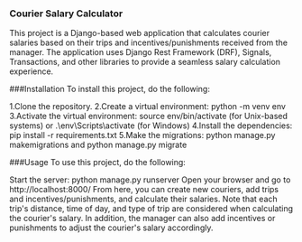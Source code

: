 ### Courier Salary Calculator

  This project is a Django-based web application that calculates courier salaries based on their trips 
  and incentives/punishments received from the manager. 
  The application uses Django Rest Framework (DRF), Signals, Transactions, 
  and other libraries to provide a seamless salary calculation experience.



###Installation
To install this project, do the following:

  1.Clone the repository.
  2.Create a virtual environment: python -m venv env
  3.Activate the virtual environment: source env/bin/activate (for Unix-based systems)
    or .\env\Scripts\activate (for Windows)
  4.Install the dependencies: pip install -r requirements.txt
  5.Make the migrations: python manage.py makemigrations and python manage.py migrate

###Usage
To use this project, do the following:

  Start the server: python manage.py runserver
  Open your browser and go to http://localhost:8000/
  From here, you can create new couriers, add trips and incentives/punishments, and calculate their salaries.
  Note that each trip's distance, time of day, and type of trip are considered when calculating the courier's salary. 
    In addition, the manager can also add incentives or punishments to adjust the courier's salary accordingly.

